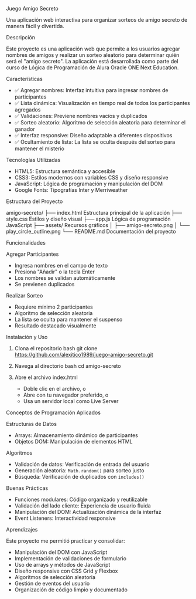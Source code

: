 Juego Amigo Secreto

Una aplicación web interactiva para organizar sorteos de amigo secreto de manera fácil y divertida.

Descripción

Este proyecto es una aplicación web que permite a los usuarios agregar nombres de amigos y realizar un sorteo aleatorio para determinar quién será el "amigo secreto". La aplicación está desarrollada como parte del curso de Lógica de Programación de Alura Oracle ONE Next Education.

Características

- ✅ Agregar nombres: Interfaz intuitiva para ingresar nombres de participantes
- ✅ Lista dinámica: Visualización en tiempo real de todos los participantes agregados
- ✅ Validaciones: Previene nombres vacíos y duplicados
- ✅ Sorteo aleatorio: Algoritmo de selección aleatoria para determinar el ganador
- ✅ Interfaz responsive: Diseño adaptable a diferentes dispositivos
- ✅ Ocultamiento de lista: La lista se oculta después del sorteo para mantener el misterio

Tecnologías Utilizadas

- HTML5: Estructura semántica y accesible
- CSS3: Estilos modernos con variables CSS y diseño responsive
- JavaScript: Lógica de programación y manipulación del DOM
- Google Fonts: Tipografías Inter y Merriweather

Estructura del Proyecto


amigo-secreto/
├── index.html          Estructura principal de la aplicación
├── style.css           Estilos y diseño visual
├── app.js              Lógica de programación JavaScript
├── assets/             Recursos gráficos
│   ├── amigo-secreto.png
│   └── play_circle_outline.png
└── README.md           Documentación del proyecto


Funcionalidades

Agregar Participantes
- Ingresa nombres en el campo de texto
- Presiona "Añadir" o la tecla Enter
- Los nombres se validan automáticamente
- Se previenen duplicados

Realizar Sorteo
- Requiere mínimo 2 participantes
- Algoritmo de selección aleatoria
- La lista se oculta para mantener el suspenso
- Resultado destacado visualmente

Instalación y Uso

1. Clona el repositorio
   bash
   git clone https://github.com/alexitico1989/juego-amigo-secreto.git

2. Navega al directorio
   bash
   cd amigo-secreto
   

3. Abre el archivo index.html
   - Doble clic en el archivo, o
   - Abre con tu navegador preferido, o
   - Usa un servidor local como Live Server

Conceptos de Programación Aplicados

Estructuras de Datos
- Arrays: Almacenamiento dinámico de participantes
- Objetos DOM: Manipulación de elementos HTML

Algoritmos
- Validación de datos: Verificación de entrada del usuario
- Generación aleatoria: `Math.random()` para sorteo justo
- Búsqueda: Verificación de duplicados con `includes()`

Buenas Prácticas
- Funciones modulares: Código organizado y reutilizable
- Validación del lado cliente: Experiencia de usuario fluida
- Manipulación del DOM: Actualización dinámica de la interfaz
- Event Listeners: Interactividad responsive

Aprendizajes

Este proyecto me permitió practicar y consolidar:

- Manipulación del DOM con JavaScript
- Implementación de validaciones de formulario
- Uso de arrays y métodos de JavaScript
- Diseño responsive con CSS Grid y Flexbox
- Algoritmos de selección aleatoria
- Gestión de eventos del usuario
- Organización de código limpio y documentado
